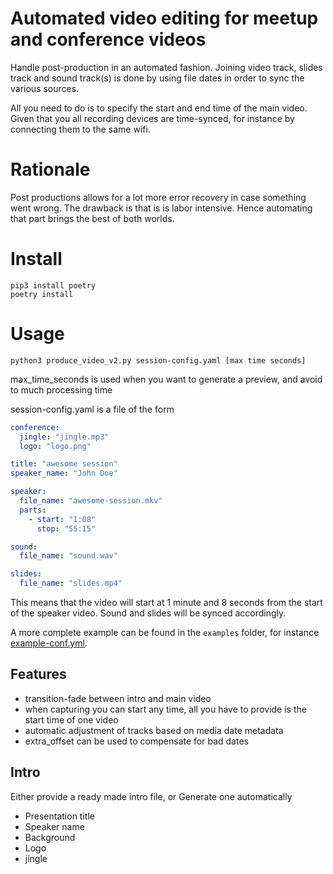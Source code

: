 # Automated video editing for meetup and conference videos
Handle post-production in an automated fashion. Joining video track, slides track and sound track(s) 
is done by using file dates in order to sync the various sources.

All you need to do is to specify the start and end time of the main video. Given that you all recording
devices are time-synced, for instance by connecting them to the same wifi.

# Rationale
Post productions allows for a lot more error recovery in case something went wrong.
The drawback is that is is labor intensive. Hence automating that part brings the best 
of both worlds.

# Install
    pip3 install poetry
    poetry install

# Usage 
    python3 produce_video_v2.py session-config.yaml [max time seconds] 

max_time_seconds is used when you want to generate a preview, and avoid to much processing time

session-config.yaml is a file of the form

```yaml
conference:
  jingle: "jingle.mp3"
  logo: "logo.png"

title: "awesome session"
speaker_name: "John Doe"

speaker:
  file_name: "awesome-session.mkv"
  parts:
    - start: "1:08"
      stop: "55:15"

sound:
  file_name: "sound.wav"

slides:
  file_name: "slides.mp4"
```

This means that the video will start at 1 minute and 8 seconds from the start of the speaker video. 
Sound and slides will be synced accordingly. 

A more complete example can be found in the `examples` folder, for instance [example-conf.yml](examples/example-conf.yml).

## Features
* transition-fade between intro and main video
* when capturing you can start any time, all you have to provide is the start time of one video
* automatic adjustment of tracks based on media date metadata
* extra_offset can be used to compensate for bad dates

## Intro
Either provide a ready made intro file, or
Generate one automatically 

* Presentation title
* Speaker name
* Background
* Logo
* jingle


